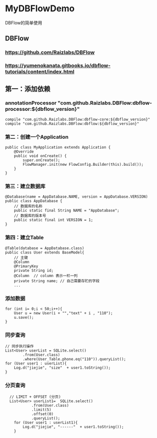 # MyDBFlowDemo
DBFlow的简单使用

## DBFlow
### https://github.com/Raizlabs/DBFlow
### https://yumenokanata.gitbooks.io/dbflow-tutorials/content/index.html

## 第一：添加依赖
### annotationProcessor "com.github.Raizlabs.DBFlow:dbflow-processor:${dbflow_version}"
    compile "com.github.Raizlabs.DBFlow:dbflow-core:${dbflow_version}"
    compile "com.github.Raizlabs.DBFlow:dbflow:${dbflow_version}"

### 第二：创建一个Application
    public class MyApplication extends Application {
        @Override
        public void onCreate() {
            super.onCreate();
            FlowManager.init(new FlowConfig.Builder(this).build());
        }
    }

### 第三：建立数据库
    @Database(name = AppDatabase.NAME, version = AppDatabase.VERSION)
    public class AppDatabase {
        // 数据库的名称
        public static final String NAME = "AppDatabase";
        // 数据库的版本号
        public static final int VERSION = 1;
    }

### 第四：建立Table
    @Table(database = AppDatabase.class)
    public class User extends BaseModel{
        // 主键
        @Column
        @PrimaryKey
        private String id;
        @Column  // column 表示一栏一列
        private String name; // 自己需要存贮的字段
        ...

### 添加数据
    for (int i= 0;i < 50;i++){
        User u = new User(i + "","text" + i , "110");
        u.save();
    }
### 同步查询
    // 同步执行操作
    List<User> userList = SQLite.select()
            .from(User.class)
            .where(User_Table.phone.eq("110")).queryList();
    for (User user1 : userList){
        Log.d("jiejie", "size"  + user1.toString());
    }
### 分页查询
      // LIMIT + OFFSET (分页)
      List<User> userList1=  SQLite.select()
                .from(User.class)
                .limit(5)
                .offset(0)
                .queryList();
        for (User user1 : userList1){
            Log.d("jiejie", "------"  + user1.toString());
        }
